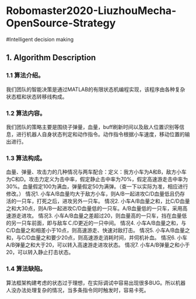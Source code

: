 # Robomaster2020-LiuzhouMecha-OpenSource-Strategy
#Intelligent decision making
## 1. Algorithm Description
### 1.1 算法介绍。
我们团队的智能决策是通过MATLAB的有限状态机编程实现，该程序由各种复杂状态框和状态转移线构成。
### 1.2 算法内容。
我们团队的策略主要是围绕子弹量，血量，buff刷新时间以及敌人位置识别等信息，进行机器人自身状态判定和动作指令。动作指令根据小车速度，移动位置的输出进行。
### 1.3 算法构成。
血量、弹量、攻击力的几种情况与两车配合：定义：我方小车为A和B，敌方小车为C和D。攻击力定义为击中率，假定静止击中率为70%，假定高速游走击中率为30%。血量假定100为满血，弹量假定50为满弹。（查一下以实际为准，相应进行修改。）
情况1. 小车A/B血量均大于敌方小车，则A/B一起进攻C/D血量低且仍存活的一只车，打死之后，进攻另外一只车。
情况2. 小车A/B血量之和，比C/D血量之和大30点，则A/B一起进攻C/D血量低的一只车。A/B血量低的一只车，采用高速游走进攻。
情况3. 小车A/B血量之差超过20，则血量高的一只车，挡在血量低的另一只车前面，即与敌车Ｃ/D更近的一只中间。
情况4. 小车A/B血量之和，与C/D血量之和相差小于10点，则高速游走、快速对敌打击。
情况5. 小车A/B血量之和，与C/D血量之和要少20点，则高速游走消耗时间，并伺机补血。
情况6. 小车A/B弹量之和大于20，可以转入高速游走进攻状态。
情况7. 小车A/B弹量之和小于20，可以转入静止打击状态。
### 1.4 算法缺陷。
算法框架构建考虑的状态过于理想，在实际调试中容易出现很多BUG。所以机器人没办法处理复杂的情况，当多条指令同时触发时，容易卡死。
